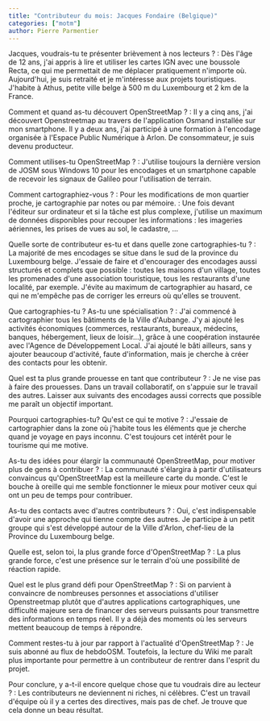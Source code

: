 ```yaml
---
title: "Contributeur du mois: Jacques Fondaire (Belgique)"
categories: ["motm"]
author: Pierre Parmentier
---
```


Jacques, voudrais-tu te présenter brièvement à nos lecteurs ?
: Dès l'âge de 12 ans, j'ai appris à lire et utiliser les cartes IGN avec une boussole Recta, ce qui me permettait de me déplacer pratiquement n'importe où. Aujourd'hui, je suis retraité et je m'intéresse aux projets touristiques. J'habite à Athus, petite ville belge à 500 m du Luxembourg et 2 km de la France.

Comment et quand as-tu découvert OpenStreetMap ?
: Il y a cinq ans, j'ai découvert Openstreetmap au travers de l'application Osmand installée sur mon smartphone. Il y a deux ans, j'ai participé à une formation à l'encodage organisée à l'Espace Public Numérique à Arlon. De consommateur, je suis devenu producteur.

Comment utilises-tu OpenStreetMap ?
: J'utilise toujours la dernière version de JOSM sous Windows 10 pour les encodages et un smartphone capable de recevoir les signaux de Galileo pour l'utilisation de terrain.

Comment cartographiez-vous ?
: Pour les modifications de mon quartier proche, je cartographie par notes ou par mémoire.
: Une fois devant l'éditeur sur ordinateur et si la tâche est plus complexe, j'utilise un maximum de données disponibles pour recouper les informations : les imageries aériennes, les prises de vues au sol, le cadastre, ...

Quelle sorte de contributeur es-tu et dans quelle zone cartographies-tu ?
: La majorité de mes encodages se situe dans le sud de la province du Luxembourg belge. J'essaie de faire et d'encourager des encodages aussi structurés et complets que possible : toutes les maisons d'un village, toutes les promenades d'une association touristique, tous les restaurants d'une localité, par exemple. J'évite au maximum de cartographier au hasard, ce qui ne m'empêche pas de corriger les erreurs où qu'elles se trouvent.

Que cartographies-tu ? As-tu une spécialisation ?
: J'ai commencé à cartographier tous les bâtiments de la Ville d'Aubange. J'y ai ajouté les activités économiques (commerces, restaurants, bureaux, médecins, banques, hébergement, lieux de loisir…), grâce à une coopération instaurée avec l'Agence de Développement Local. J'ai ajouté le bâti ailleurs, sans y ajouter beaucoup d'activité, faute d'information, mais je cherche à créer des contacts pour les obtenir.

Quel est ta plus grande prouesse en tant que contributeur ?
: Je ne vise pas à faire des prouesses. Dans un travail collaboratif, on s'appuie sur le travail des autres. Laisser aux suivants des encodages aussi corrects que possible me paraît un objectif important.

Pourquoi cartographies-tu? Qu'est ce qui te motive ?
: J'essaie de cartographier dans la zone où j'habite tous les éléments que je cherche quand je voyage en pays inconnu. C'est toujours cet intérêt pour le tourisme qui me motive.

As-tu des idées pour élargir la communauté OpenStreetMap, pour motiver plus de gens à contribuer ?
: La communauté s'élargira à partir d'utilisateurs convaincus qu'OpenStreetMap est la meilleure carte du monde. C'est le bouche à oreille qui me semble fonctionner le mieux pour motiver ceux qui ont un peu de temps pour contribuer.

As-tu des contacts avec d'autres contributeurs ?
: Oui, c'est indispensable d'avoir une approche qui tienne compte des autres. Je participe à un petit groupe qui s'est développé autour de la Ville d'Arlon, chef-lieu de la Province du Luxembourg belge.

Quelle est, selon toi, la plus grande force d'OpenStreetMap ?
: La plus grande force, c'est une présence sur le terrain d'où une possibilité de réaction rapide.

Quel est le plus grand défi pour OpenStreetMap ?
: Si on parvient à convaincre de nombreuses personnes et associations d'utiliser Openstreetmap plutôt que d'autres applications cartographiques, une difficulté majeure sera de financer des serveurs puissants pour transmettre des informations en temps réel. Il y a déjà des moments où les serveurs mettent beaucoup de temps à répondre.

Comment restes-tu à jour par rapport à l'actualité d'OpenStreetMap ?
: Je suis abonné au flux de hebdoOSM. Toutefois, la lecture du Wiki me paraît plus importante pour permettre à un contributeur de rentrer dans l'esprit du projet.

Pour conclure, y a-t-il encore quelque chose que tu voudrais dire au lecteur ?
: Les contributeurs ne deviennent ni riches, ni célèbres. C'est un travail d'équipe où il y a certes des directives, mais pas de chef. Je trouve que cela donne un beau résultat.
